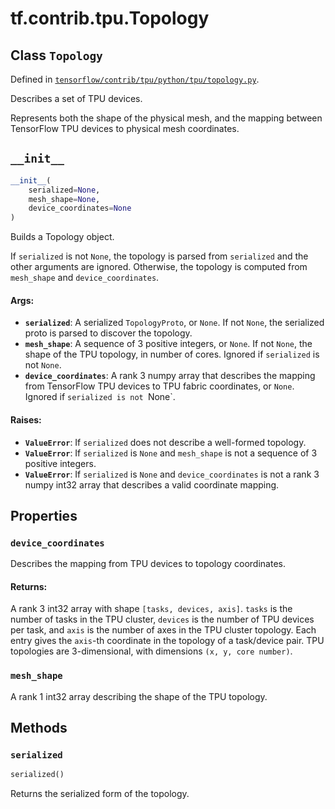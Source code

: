 <div itemscope itemtype="http://developers.google.com/ReferenceObject">
<meta itemprop="name" content="tf.contrib.tpu.Topology" />
<meta itemprop="path" content="Stable" />
<meta itemprop="property" content="device_coordinates"/>
<meta itemprop="property" content="mesh_shape"/>
<meta itemprop="property" content="__init__"/>
<meta itemprop="property" content="serialized"/>
</div>

# tf.contrib.tpu.Topology

## Class `Topology`





Defined in [`tensorflow/contrib/tpu/python/tpu/topology.py`](https://www.tensorflow.org/code/tensorflow/contrib/tpu/python/tpu/topology.py).

Describes a set of TPU devices.

Represents both the shape of the physical mesh, and the mapping between
TensorFlow TPU devices to physical mesh coordinates.

<h2 id="__init__"><code>__init__</code></h2>

``` python
__init__(
    serialized=None,
    mesh_shape=None,
    device_coordinates=None
)
```

Builds a Topology object.

If `serialized` is not `None`, the topology is parsed from `serialized` and
the other arguments are ignored. Otherwise, the topology is computed from
`mesh_shape` and `device_coordinates`.

#### Args:

* <b>`serialized`</b>: A serialized `TopologyProto`, or `None`. If not `None`, the
    serialized proto is parsed to discover the topology.
* <b>`mesh_shape`</b>: A sequence of 3 positive integers, or `None`. If not `None`,
    the shape of the TPU topology, in number of cores. Ignored if
    `serialized` is not `None`.
* <b>`device_coordinates`</b>: A rank 3 numpy array that describes the mapping from
    TensorFlow TPU devices to TPU fabric coordinates, or `None`. Ignored
    if `serialized is not `None`.


#### Raises:

* <b>`ValueError`</b>: If `serialized` does not describe a well-formed topology.
* <b>`ValueError`</b>: If `serialized` is `None` and `mesh_shape` is not a sequence
    of 3 positive integers.
* <b>`ValueError`</b>: If `serialized` is `None` and `device_coordinates` is not a
    rank 3 numpy int32 array that describes a valid coordinate mapping.



## Properties

<h3 id="device_coordinates"><code>device_coordinates</code></h3>

Describes the mapping from TPU devices to topology coordinates.

#### Returns:

A rank 3 int32 array with shape `[tasks, devices, axis]`.
`tasks` is the number of tasks in the TPU cluster, `devices` is the number
of TPU devices per task, and `axis` is the number of axes in the TPU
cluster topology. Each entry gives the `axis`-th coordinate in the
topology of a task/device pair. TPU topologies are 3-dimensional, with
dimensions `(x, y, core number)`.

<h3 id="mesh_shape"><code>mesh_shape</code></h3>

A rank 1 int32 array describing the shape of the TPU topology.



## Methods

<h3 id="serialized"><code>serialized</code></h3>

``` python
serialized()
```

Returns the serialized form of the topology.



